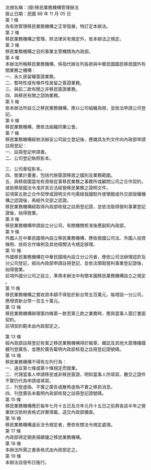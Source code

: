 法規名稱：(廢)移民業務機構管理辦法  
廢止日期：民國 88 年 11 月 05 日  
第 1 條  
為有效管理移民業務機構之正常發展，特訂定本辦法。  
第 2 條  
移民業務機構之管理，除法律另有規定外，依本辦法之規定。  
第 3 條  
移民業務機構之目的事業主管機關為內政部。  
第 4 條  
本辦法所稱移民業務機構，係指代辦左列各款與中華民國國民移居國外有  
關業務之機構：  
一、永久居留權簽證業務。  
二、暫時性或有條件性居留之簽證業務。  
三、與前二款有關之非移民簽證業務。  
四、與移民有關之諮詢業務。  
第 5 條  
依本辦法所設立之移民業務機構，應以公司組織為限，並依法申請公司登  
記。  
第 6 條  
移民業務機構，應依法組織同業公會。  
第 7 條  
移民業務機構經依法辦妥公司設立登記後，應備具左列文件向內政部申請  
註冊登記：  
一、註冊登記申請書。  
二、公司登記執照影本。  


三、公司章程影本。  
四、營業計畫書，包括代辦簽證移居之國別及業務範圍。  
五、與移居國當地有資格從事移民業務之事務所或顧問公司之合作契約，  
或依移居國法令准許其合法經營移民業務之證明文件。  
前項第五款之合作契學或證明文件均需經我國駐外使領館或外交部授權機  
構之認證後，再經外交部之認證。  
移民業務機構經取得內政部核發之註冊登記證，並依法取得營利事業登記  
證後，始得營業。  
第 8 條  
移民業務機構申請設立分公司，有關機關核准後應副知內政部。  
第 9 條  
外國人在中華民國境內設立移民業務機構，應依我國公司法、外國人投資  
條例、技術合作條例及其他相關法令規定辦理。  
第 10 條  
外國移民業務機構在中華民國境內設立分公司者，應依公司法辦理認許及  
分公司登記，經向內政部申請註冊登記，並依法領取營利事業登記證後，  
始得營業。  
前項外國分公司之設立，準用本辦法中有關本國移民業務機構設立之規定  
。  
第 11 條  
移民業務機構之實收資本額不得低於新台幣五百萬元，每增設一分公司，  
應增資新台幣一百五十萬元。  
第 12 條  
移民業務機構辦理第四條第一款至第三款之業務時，應與當事人簽訂書面  
契約。  
前項契約範本由內政部定之。  


第 13 條  
經內政部註冊登記有案之移民業務機構得於報章、雜誌及其他大眾傳播媒  
體刊登廣告，並應於廣告載明內政部核發之註冊登記證號碼。  
第 14 條  
移民業務機構不得有左列行為：  
一、違反第七條或第十條規定而營業。  
二、代理當事人申請移民或非移民簽證，明知當事人所填寫、繳交之證件  
不實仍代為申請或填寫。  
三、刊登虛偽、不實之廣告或散佈虛偽不實之移民消息。  
四、刊登廣告未載明內政部核發之註冊登記證號碼。  
第 15 條  
移民業務機構應於每年七月十五日及次年元月十五日之前將各該半年之營  
業狀況依附表格式詳實填載，送交內政部備查。  
第 16 條  
移民業務機構違反法令規定者，應依有關法令規定處理。  
第 17 條  
內政部得定期表揚績優之移民業務機構。  
第 18 條  
本辦法所需之書表格式由內政部定之。  
第 19 條  
本辦法自發布日施行。  



